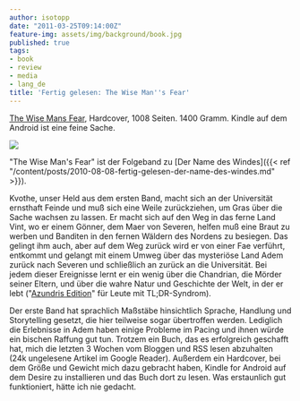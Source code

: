 ```yaml
---
author: isotopp
date: "2011-03-25T09:14:00Z"
feature-img: assets/img/background/book.jpg
published: true
tags:
- book
- review
- media
- lang_de
title: 'Fertig gelesen: The Wise Man''s Fear'
---
```

[The Wise Mans Fear](http://www.amazon.de/Wise-Mans-Fear-Kingkiller-Chronicles/dp/0756404738),
Hardcover, 1008 Seiten. 1400 Gramm. Kindle auf dem Android ist eine feine Sache.

![](/uploads/TheWiseMansFearUKcover.jpeg)

"The Wise Man's Fear" ist der Folgeband zu 
[Der Name des Windes]({{< ref "/content/posts/2010-08-08-fertig-gelesen-der-name-des-windes.md" >}}).

Kvothe, unser Held aus dem ersten Band, macht sich an der Universität
ernsthaft Feinde und muß sich eine Weile zurückziehen, um Gras über die
Sache wachsen zu lassen. Er macht sich auf den Weg in das ferne Land Vint,
wo er einem Gönner, dem Maer von Severen, helfen muß eine Braut zu werben
und Banditen in den fernen Wäldern des Nordens zu besiegen. Das gelingt ihm
auch, aber auf dem Weg zurück wird er von einer Fae verführt, entkommt und
gelangt mit einem Umweg über das mysteriöse Land Adem zurück nach Severen
und schließlich an zurück an die Universität. Bei jedem dieser Ereignisse
lernt er ein wenig über die Chandrian, die Mörder seiner Eltern, und über
die wahre Natur und Geschichte der Welt, in der er lebt 
("[Azundris Edition](http://en.wikipedia.org/wiki/The_Wise_Man's_Fear)" 
für Leute mit TL;DR-Syndrom).

Der erste Band hat sprachlich Maßstäbe hinsichtlich Sprache, Handlung und
Storytelling gesetzt, die hier teilweise sogar übertroffen werden. Lediglich
die Erlebnisse in Adem haben einige Probleme im Pacing und ihnen würde ein
bischen Raffung gut tun. Trotzem ein Buch, das es erfolgreich geschafft hat,
mich die letzten 3 Wochen vom Bloggen und RSS lesen abzuhalten (24k
ungelesene Artikel im Google Reader). Außerdem ein Hardcover, bei dem Größe
und Gewicht mich dazu gebracht haben, Kindle for Android auf dem Desire zu
installieren und das Buch dort zu lesen. Was erstaunlich gut funktioniert,
hätte ich nie gedacht.
